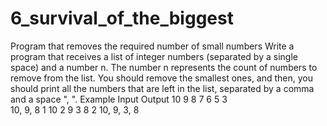 # 6_survival_of_the_biggest
Program that removes the required number of small numbers
Write a program that receives a list of integer numbers (separated by a single space) and a number n. The number n represents the count of numbers to remove from the list. You should remove the smallest ones, and then, you should print all the numbers that are left in the list, separated by a comma and a space ", ".
Example
Input	         Output
10 9 8 7 6 5
3	
               10, 9, 8
1 10 2 9 3 8
2
               10, 9, 3, 8

